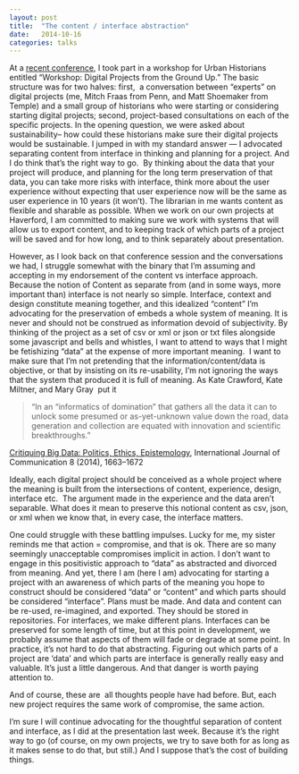 ```yaml
---
layout: post
title:  "The content / interface abstraction"
date:   2014-10-16
categories: talks
---
```


At a [recent conference](http://uha.udayton.edu/conf.html), I took part
in a workshop for Urban Historians entitled “Workshop: Digital Projects
from the Ground Up.” The basic structure was for two halves: first,  a
conversation between “experts” on digital projects (me, Mitch Fraas from
Penn, and Matt Shoemaker from Temple) and a small group of historians
who were starting or considering starting digital projects; second,
project-based consultations on each of the specific projects. In the
opening question, we were asked about sustainability– how could these
historians make sure their digital projects would be sustainable. I
jumped in with my standard answer — I advocated separating content from
interface in thinking and planning for a project. And I do think that’s
the right way to go.  By thinking about the data that your project will
produce, and planning for the long term preservation of that data, you
can take more risks with interface, think more about the user experience
without expecting that user experience now will be the same as user
experience in 10 years (it won’t). The librarian in me wants content as
flexible and sharable as possible. When we work on our own projects at
Haverford, I am committed to making sure we work with systems that will
allow us to export content, and to keeping track of which parts of a
project will be saved and for how long, and to think separately about
presentation.

However, as I look back on that conference session and the conversations
we had, I struggle somewhat with the binary that I’m assuming and
accepting in my endorsement of the content vs interface approach.
Because the notion of Content as separate from (and in some ways, more
important than) interface is not nearly so simple. Interface, context
and design constitute meaning together, and this idealized “content” I’m
advocating for the preservation of embeds a whole system of meaning. It
is never and should not be construed as information devoid of
subjectivity. By thinking of the project as a set of csv or xml or json
or txt files alongside some javascript and bells and whistles, I want to
attend to ways that I might be fetishizing “data” at the expense of more
important meaning.  I want to make sure that I’m not pretending that the
information/content/data is objective, or that by insisting on its
re-usability, I’m not ignoring the ways that the system that produced it
is full of meaning. As Kate Crawford, Kate Miltner, and Mary Gray  put
it

> “In an “informatics of domination” that gathers all the data it can to
> unlock some presumed or as-yet-unknown value down the road, data
> generation and collection are equated with innovation and scientific
> breakthroughs.”

[Critiquing Big Data: Politics, Ethics,
Epistemology](http://ijoc.org/index.php/ijoc/article/view/2167/1164),
International Journal of Communication 8 (2014), 1663–1672

Ideally, each digital project should be conceived as a whole project
where the meaning is built from the intersections of content,
experience, design, interface etc.  The argument made in the experience
and the data aren’t separable. What does it mean to preserve this
notional content as csv, json, or xml when we know that, in every case,
the interface matters.

One could struggle with these battling impulses. Lucky for me, my sister
reminds me that action = compromise, and that is ok. There are so many
seemingly unacceptable compromises implicit in action. I don’t want to
engage in this positivistic approach to “data” as abstracted and
divorced from meaning. And yet, there I am (here I am) advocating for
starting a project with an awareness of which parts of the meaning you
hope to construct should be considered “data” or “content” and which
parts should be considered “interface”. Plans must be made. And data and
content can be re-used, re-imagined, and exported. They should be stored
in repositories. For interfaces, we make different plans. Interfaces can
be preserved for some length of time, but at this point in development,
we probably assume that aspects of them will fade or degrade at some
point. In practice, it’s not hard to do that abstracting. Figuring out
which parts of a project are ‘data’ and which parts are interface is
generally really easy and valuable. It’s just a little dangerous. And
that danger is worth paying attention to.

And of course, these are  all thoughts people have had before. But, each
new project requires the same work of compromise, the same action.

I’m sure I will continue advocating for the thoughtful separation of
content and interface, as I did at the presentation last week. Because
it’s the right way to go (of course, on my own projects, we try to save
both for as long as it makes sense to do that, but still.) And I suppose
that’s the cost of building things.

